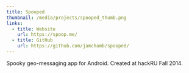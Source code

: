 ```yaml
---
title: Spooped
thumbnail: /media/projects/spooped_thumb.png
links:
  - title: Website
    url: https://spoop.me/
  - title: GitHub
    url: https://github.com/jamchamb/spooped/
---
```

Spooky geo-messaging app for Android. Created at hackRU Fall 2014.
